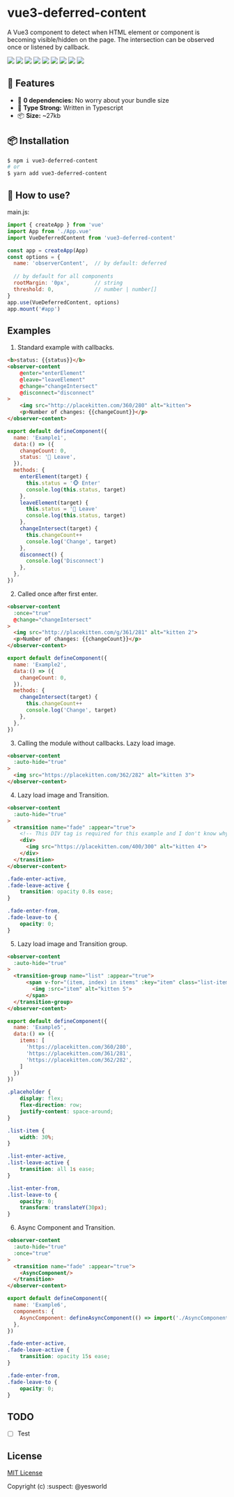 # vue3-deferred-content

A Vue3 component to detect when HTML element or component is becoming visible/hidden on the page. The intersection can be observed once or listened by callback.

[![](https://img.shields.io/npm/v/vue3-deferred-content?color=success&style=flat-square)](https://www.npmjs.com/package/vue3-deferred-content)
![](https://img.shields.io/npm/l/vue3-deferred-content?color=success&style=flat-square)
[![](https://img.shields.io/github/repo-size/yesworld/vue3-deferred-content?style=flat-square)](https://bundlephobia.com/result?p=vue3-deferred-content)
[![](https://img.shields.io/bundlephobia/min/vue3-deferred-content?style=flat-square)](https://bundlephobia.com/result?p=vue3-deferred-content)
![](https://img.shields.io/npm/dw/vue3-deferred-content?color=blue&style=flat-square)
[![](https://img.shields.io/github/issues/yesworld/vue3-deferred-content?style=flat-square&color=yellow)](https://github.com/yesworld/vue3-deferred-content/issues)
[![](https://img.shields.io/github/issues-pr/yesworld/vue3-deferred-content?style=flat-square&color=yellow)](https://github.com/yesworld/vue3-deferred-content/pulls)
[![](https://shields.io/badge/version-3.0-green?logo=Vue.js&style=flat-square)](https://v3.vuejs.org/)
[![](https://img.shields.io/github/stars/yesworld/vue3-deferred-content?style=social)](https://github.com/yesworld/vue3-deferred-content)

[comment]: <> (![]&#40;https://img.shields.io/badge/buy%20me%20a%20coffee-donate-blue.svg?color=orange&style=flat-square&#41;)
[comment]: <> ([![]&#40;https://img.shields.io/github/stars/yesworld/vue3-deferred-content?color=blue&style=flat-square&#41;]&#40;https://github.com/yesworld/vue3-deferred-content&#41;)

## 🚀 Features
- 🔗 **0 dependencies:** No worry about your bundle size
- 🦾 **Type Strong:** Written in Typescript
- 📦 **Size:** ~27kb

[comment]: <> (- 🌎 **Browser support:** Use it through CDN)

## 📦 Installation
```sh
$ npm i vue3-deferred-content
# or
$ yarn add vue3-deferred-content
```

## 📎 How to use?

main.js:

```js
import { createApp } from 'vue'
import App from './App.vue'
import VueDeferredContent from 'vue3-deferred-content'

const app = createApp(App)
const options = {
  name: 'observerContent',  // by default: deferred
  
  // by default for all components
  rootMargin: '0px',        // string
  threshold: 0,             // number | number[]
}     
app.use(VueDeferredContent, options)
app.mount('#app')
```

## Examples

1. Standard example with callbacks.
```html
<b>status: {{status}}</b>
<observer-content
    @enter="enterElement"
    @leave="leaveElement"
    @change="changeIntersect"
    @disconnect="disconnect"
>
    <img src="http://placekitten.com/360/280" alt="kitten">
    <p>Number of changes: {{changeCount}}</p>
</observer-content>
```

```js
export default defineComponent({
  name: 'Example1',
  data:() => ({
    changeCount: 0,
    status: '🙈 Leave',
  }),
  methods: {
    enterElement(target) {
      this.status = '🐵 Enter'
      console.log(this.status, target)
    },
    leaveElement(target) {
      this.status = '🙈 Leave'
      console.log(this.status, target)
    },
    changeIntersect(target) {
      this.changeCount++
      console.log('Change', target)
    },
    disconnect() {
      console.log('Disconnect')
    },
  },
})
```

2. Called once after first enter.
```html
<observer-content
  :once="true"
  @change="changeIntersect"
>
  <img src="http://placekitten.com/g/361/281" alt="kitten 2">
  <p>Number of changes: {{changeCount}}</p>
</observer-content>
```

```js
export default defineComponent({
  name: 'Example2',
  data:() => ({
    changeCount: 0,
  }),
  methods: {
    changeIntersect(target) {
      this.changeCount++
      console.log('Change', target)
    },
  },
})
```

3. Calling the module without callbacks. Lazy load image.
```html
<observer-content
  :auto-hide="true"
>
  <img src="https://placekitten.com/362/282" alt="kitten 3">
</observer-content>
```

4. Lazy load image and Transition.
```html
<observer-content
  :auto-hide="true"
>
  <transition name="fade" :appear="true">
    <!-- This DIV tag is required for this example and I don't know why. :( -->
    <div>
      <img src="https://placekitten.com/400/300" alt="kitten 4">
    </div>
  </transition>
</observer-content>
```

```css
.fade-enter-active,
.fade-leave-active {
    transition: opacity 0.8s ease;
}

.fade-enter-from,
.fade-leave-to {
    opacity: 0;
}
```

5. Lazy load image and Transition group.
```html
<observer-content
  :auto-hide="true"
>
  <transition-group name="list" :appear="true">
      <span v-for="(item, index) in items" :key="item" class="list-item" :style="`transition-delay: ${index * 250}ms;`">
        <img :src="item" alt="kitten 5">
      </span>
  </transition-group>
</observer-content>
```

```js
export default defineComponent({
  name: 'Example5',
  data:() => ({
    items: [
      'https://placekitten.com/360/280',
      'https://placekitten.com/361/281',
      'https://placekitten.com/362/282',
    ]
  })
})
```

```css
.placeholder {
    display: flex;
    flex-direction: row;
    justify-content: space-around;
}

.list-item {
    width: 30%;
}

.list-enter-active,
.list-leave-active {
    transition: all 1s ease;
}

.list-enter-from,
.list-leave-to {
    opacity: 0;
    transform: translateY(30px);
}
```

6. Async Component and Transition.
```html
<observer-content
  :auto-hide="true"
  :once="true"
>
  <transition name="fade" :appear="true">
    <AsyncComponent/>
  </transition>
</observer-content>
```

```js
export default defineComponent({
  name: 'Example6',
  components: {
    AsyncComponent: defineAsyncComponent(() => import('./AsyncComponent.vue')),
  },
})
```

```css
.fade-enter-active,
.fade-leave-active {
    transition: opacity 15s ease;
}

.fade-enter-from,
.fade-leave-to {
    opacity: 0;
}
```

## TODO
- [ ] Test

## License

[MIT License](./LICENSE)

Copyright (c) :suspect: @yesworld